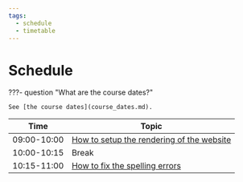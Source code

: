 ```yaml
---
tags:
  - schedule
  - timetable
---
```


# Schedule

???- question "What are the course dates?"

    See [the course dates](course_dates.md).

 Time       | Topic
------------|-----------------------------------------------------------------
09:00-10:00 | [How to setup the rendering of the website](how_to_setup_website_rendering/README.md)
10:00-10:15 | Break
10:15-11:00 | [How to fix the spelling errors](sessions/how_to_fix_spelling_errors/README.md)
